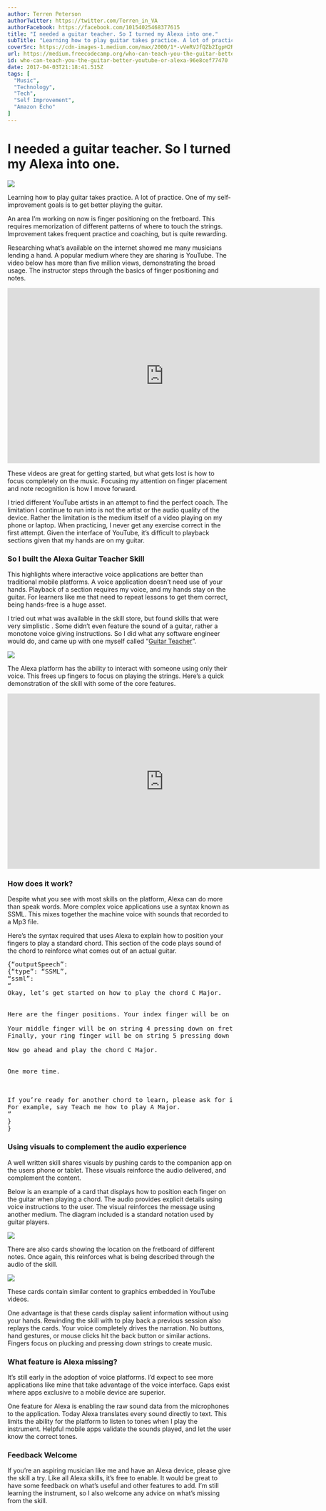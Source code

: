 ```yaml
---
author: Terren Peterson
authorTwitter: https://twitter.com/Terren_in_VA
authorFacebook: https://facebook.com/10154025468377615
title: "I needed a guitar teacher. So I turned my Alexa into one."
subTitle: "Learning how to play guitar takes practice. A lot of practice. One of my self-improvement goals is to get better playing the guitar...."
coverSrc: https://cdn-images-1.medium.com/max/2000/1*-vVeRVJfQZb2IgpH2RBJyQ.jpeg
url: https://medium.freecodecamp.org/who-can-teach-you-the-guitar-better-youtube-or-alexa-96e8cef77470
id: who-can-teach-you-the-guitar-better-youtube-or-alexa-96e8cef77470
date: 2017-04-03T21:18:41.515Z
tags: [
  "Music",
  "Technology",
  "Tech",
  "Self Improvement",
  "Amazon Echo"
]
---
```

# I needed a guitar teacher. So I turned my Alexa into one.







![](https://cdn-images-1.medium.com/max/2000/1*-vVeRVJfQZb2IgpH2RBJyQ.jpeg)







Learning how to play guitar takes practice. A lot of practice. One of my self-improvement goals is to get better playing the guitar.

An area I’m working on now is finger positioning on the fretboard. This requires memorization of different patterns of where to touch the strings. Improvement takes frequent practice and coaching, but is quite rewarding.

Researching what’s available on the internet showed me many musicians lending a hand. A popular medium where they are sharing is YouTube. The video below has more than five million views, demonstrating the broad usage. The instructor steps through the basics of finger positioning and notes.





<iframe data-width="854" data-height="480" width="700" height="393" src="https://medium.freecodecamp.org/media/8ead75a94a431fe1203c9e5addfa58f3?postId=96e8cef77470" data-media-id="8ead75a94a431fe1203c9e5addfa58f3" data-thumbnail="https://i.embed.ly/1/image?url=https%3A%2F%2Fi.ytimg.com%2Fvi%2FvSakoBvdIvU%2Fhqdefault.jpg&amp;key=4fce0568f2ce49e8b54624ef71a8a5bd" allowfullscreen="" frameborder="0"></iframe>





These videos are great for getting started, but what gets lost is how to focus completely on the music. Focusing my attention on finger placement and note recognition is how I move forward.

I tried different YouTube artists in an attempt to find the perfect coach. The limitation I continue to run into is not the artist or the audio quality of the device. Rather the limitation is the medium itself of a video playing on my phone or laptop. When practicing, I never get any exercise correct in the first attempt. Given the interface of YouTube, it’s difficult to playback sections given that my hands are on my guitar.

### **So I built the Alexa Guitar Teacher Skill**

This highlights where interactive voice applications are better than traditional mobile platforms. A voice application doesn’t need use of your hands. Playback of a section requires my voice, and my hands stay on the guitar. For learners like me that need to repeat lessons to get them correct, being hands-free is a huge asset.

I tried out what was available in the skill store, but found skills that were very simplistic . Some didn’t even feature the sound of a guitar, rather a monotone voice giving instructions. So I did what any software engineer would do, and came up with one myself called “[Guitar Teacher](https://www.amazon.com/Drawrz-com-Guitar-Teacher/dp/B01N805N3E/ref=sr_1_1?s=digital-skills&ie=UTF8&qid=1489286872&sr=1-1&keywords=guitar+teacher)”.



![](https://cdn-images-1.medium.com/max/1600/1*ZjxeaGi4Js4i5UqxCh6KTQ.png)



The Alexa platform has the ability to interact with someone using only their voice. This frees up fingers to focus on playing the strings. Here’s a quick demonstration of the skill with some of the core features.





<iframe data-width="854" data-height="480" width="700" height="393" src="https://medium.freecodecamp.org/media/cf866de85685a8707f64268b83641f0d?postId=96e8cef77470" data-media-id="cf866de85685a8707f64268b83641f0d" data-thumbnail="https://i.embed.ly/1/image?url=https%3A%2F%2Fi.ytimg.com%2Fvi%2FzQRTl1DxHb4%2Fhqdefault.jpg&amp;key=4fce0568f2ce49e8b54624ef71a8a5bd" allowfullscreen="" frameborder="0"></iframe>





### How does it work?

Despite what you see with most skills on the platform, Alexa can do more than speak words. More complex voice applications use a syntax known as SSML. This mixes together the machine voice with sounds that recorded to a Mp3 file.

Here’s the syntax required that uses Alexa to explain how to position your fingers to play a standard chord. This section of the code plays sound of the chord to reinforce what comes out of an actual guitar.

<pre name="ba4f" id="ba4f" class="graf graf--pre graf-after--p">{“outputSpeech”:   
{“type”: “SSML”,  
“ssml”:  
“<speak>  
Okay, let’s get started on how to play the chord C Major.  
  
<break time=\”1s\”/>  
Here are the finger positions. Your index finger will be on string 2 pressing down on fret 1.  
<break time=\”2s\”/>  
Your middle finger will be on string 4 pressing down on fret 2.<break time=\”2s\”/>  
Finally, your ring finger will be on string 5 pressing down on fret 3.  
<break time=\”2s\”/>  
Now go ahead and play the chord C Major.  
<break time=\”1s\”/>  
  
One more time.  
<break time=\”1s\”/>  
  
<break time=\”2s\”/>  
If you’re ready for another chord to learn, please ask for it now.  
For example, say Teach me how to play A Major.  
</speak>”  
}  
}</pre>

### Using visuals to complement the audio experience

A well written skill shares visuals by pushing cards to the companion app on the users phone or tablet. These visuals reinforce the audio delivered, and complement the content.

Below is an example of a card that displays how to position each finger on the guitar when playing a chord. The audio provides explicit details using voice instructions to the user. The visual reinforces the message using another medium. The diagram included is a standard notation used by guitar players.



![](https://cdn-images-1.medium.com/max/1600/1*XczNUsPCWSQHtJzPARL9zA.png)



There are also cards showing the location on the fretboard of different notes. Once again, this reinforces what is being described through the audio of the skill.



![](https://cdn-images-1.medium.com/max/1600/1*uG-tfMa6PvjSrDwT0yo6zQ.png)



These cards contain similar content to graphics embedded in YouTube videos.

One advantage is that these cards display salient information without using your hands. Rewinding the skill with to play back a previous session also replays the cards. Your voice completely drives the narration. No buttons, hand gestures, or mouse clicks hit the back button or similar actions. Fingers focus on plucking and pressing down strings to create music.

### What feature is Alexa missing?

It’s still early in the adoption of voice platforms. I’d expect to see more applications like mine that take advantage of the voice interface. Gaps exist where apps exclusive to a mobile device are superior.

One feature for Alexa is enabling the raw sound data from the microphones to the application. Today Alexa translates every sound directly to text. This limits the ability for the platform to listen to tones when I play the instrument. Helpful mobile apps validate the sounds played, and let the user know the correct tones.

### Feedback Welcome

If you’re an aspiring musician like me and have an Alexa device, please give the skill a try. Like all Alexa skills, it’s free to enable. It would be great to have some feedback on what’s useful and other features to add. I’m still learning the instrument, so I also welcome any advice on what’s missing from the skill.








